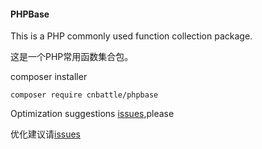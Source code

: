 #### PHPBase
This is a PHP commonly used function collection package.

这是一个PHP常用函数集合包。

composer installer

`composer require cnbattle/phpbase`

Optimization suggestions [issues](https://github.com/cnbattle/phpbase/issues),please

优化建议请[issues](https://github.com/cnbattle/phpbase/issues)